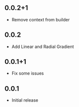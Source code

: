 ## 0.0.2+1

- Remove context from builder

## 0.0.2

- Add Linear and Radial Gradient

## 0.0.1+1

- Fix some issues

## 0.0.1

- Initial release
